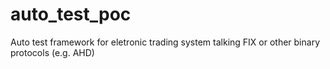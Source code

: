 # auto_test_poc
Auto test framework for eletronic trading system talking FIX or other binary protocols (e.g. AHD)
